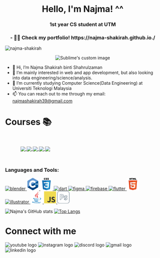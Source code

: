 <!---
Najma-Shakirah/Najma-Shakirah is a ✨ special ✨ repository because its `README.md` (this file) appears on your GitHub profile.
You can click the Preview link to take a look at your changes.
--->

<h1 align="center"> Hello, I'm Najma! ^^ </h1>
<h3 align="center">1st year CS student at UTM</h3>
<h3 align="center">- 👨‍💻 Check my portfolio! https://najma-shakirah.github.io./</h3>

<p align="left"> <img src="https://komarev.com/ghpvc/?username=najma-shakirah&label=Profile%20views&color=0e75b6&style=flat" alt="najma-shakirah" /> </p>
<p align="center">
  <img src="https://media.giphy.com/media/v1.Y2lkPTc5MGI3NjExaGYwZjF4MjF6ZHU5ZG12dGJxeWx4cGpzN2p6YW9pcGQxajYwMGQzYyZlcD12MV9pbnRlcm5hbF9naWZfYnlfaWQmY3Q9Zw/9Hrv3zYgnSfVasVGYR/source.gif?raw=true" alt="Sublime's custom image"/>
</p>


- 👋 Hi, I’m Najma Shakirah binti Shahrulzaman
- 👀 I’m mainly interested in web and app development, but also looking into data engineering/science/analysis.
- 🌱 I’m currently studying Computer Science(Data Engineering) at Universiti Teknologi Malaysia
- 📫 You can reach out to me through my email: najmashakirah39@gmail.com
<h1 align="center" >

<h1 align="left">Courses 📚</h1>
</p>
<div style="margin: 50px;">
<a href="https://github.com/Najma-Shakirah/SECI1013-Discrete-Structure">
  <img align="center" src="https://github-readme-stats.vercel.app/api/pin/?username=Najma-Shakirah&repo=SECI1013-Discrete-Structure&theme=material-palenight" />
</a>
  <a href="https://github.com/Najma-Shakirah/SECJ1013-Programming-Technique-1">
  <img align="center" src="https://github-readme-stats.vercel.app/api/pin/?username=Najma-Shakirah&repo=SECJ1013-Programming-Technique-1&theme=material-palenight" />
</a>
  <a href="https://github.com/Najma-Shakirah/SECP1513-Technology-and-Information-System">
  <img align="center" src="https://github-readme-stats.vercel.app/api/pin/?username=Najma-Shakirah&repo=SECP1513-Technology-and-Information-System&theme=material-palenight" />
</a>
  <a href="https://github.com/Najma-Shakirah/SECR1013-Digital-Logic">
  <img align="center" src="https://github-readme-stats.vercel.app/api/pin/?username=Najma-Shakirah&repo=SECR1013-Digital-Logic&theme=material-palenight" />
</a>
  <a href="https://github.com/Najma-Shakirah/ULRS1032-Integrity-and-Anti-Corruption">
  <img align="center" src="https://github-readme-stats.vercel.app/api/pin/?username=Najma-Shakirah&repo=ULRS1032-Integrity-and-Anti-Corruption&theme=material-palenight" />
</a>

</div>

<h3 align="left">Languages and Tools:</h3>
<p align="left"> <a href="https://www.blender.org/" target="_blank" rel="noreferrer"> <img src="https://download.blender.org/branding/community/blender_community_badge_white.svg" alt="blender" width="40" height="40"/> </a> <a href="https://www.w3schools.com/cpp/" target="_blank" rel="noreferrer"> <img src="https://raw.githubusercontent.com/devicons/devicon/master/icons/cplusplus/cplusplus-original.svg" alt="cplusplus" width="40" height="40"/> </a> <a href="https://www.w3schools.com/css/" target="_blank" rel="noreferrer"> <img src="https://raw.githubusercontent.com/devicons/devicon/master/icons/css3/css3-original-wordmark.svg" alt="css3" width="40" height="40"/> </a> <a href="https://dart.dev" target="_blank" rel="noreferrer"> <img src="https://www.vectorlogo.zone/logos/dartlang/dartlang-icon.svg" alt="dart" width="40" height="40"/> </a> <a href="https://www.figma.com/" target="_blank" rel="noreferrer"> <img src="https://www.vectorlogo.zone/logos/figma/figma-icon.svg" alt="figma" width="40" height="40"/> </a> <a href="https://firebase.google.com/" target="_blank" rel="noreferrer"> <img src="https://www.vectorlogo.zone/logos/firebase/firebase-icon.svg" alt="firebase" width="40" height="40"/> </a> <a href="https://flutter.dev" target="_blank" rel="noreferrer"> <img src="https://www.vectorlogo.zone/logos/flutterio/flutterio-icon.svg" alt="flutter" width="40" height="40"/> </a> <a href="https://www.w3.org/html/" target="_blank" rel="noreferrer"> <img src="https://raw.githubusercontent.com/devicons/devicon/master/icons/html5/html5-original-wordmark.svg" alt="html5" width="40" height="40"/> </a> <a href="https://www.adobe.com/in/products/illustrator.html" target="_blank" rel="noreferrer"> <img src="https://www.vectorlogo.zone/logos/adobe_illustrator/adobe_illustrator-icon.svg" alt="illustrator" width="40" height="40"/> </a> <a href="https://www.java.com" target="_blank" rel="noreferrer"> <img src="https://raw.githubusercontent.com/devicons/devicon/master/icons/java/java-original.svg" alt="java" width="40" height="40"/> </a> <a href="https://developer.mozilla.org/en-US/docs/Web/JavaScript" target="_blank" rel="noreferrer"> <img src="https://raw.githubusercontent.com/devicons/devicon/master/icons/javascript/javascript-original.svg" alt="javascript" width="40" height="40"/> </a> <a href="https://www.photoshop.com/en" target="_blank" rel="noreferrer"> <img src="https://raw.githubusercontent.com/devicons/devicon/master/icons/photoshop/photoshop-line.svg" alt="photoshop" width="40" height="40"/> </a> </p>

![Najma's GitHub stats](https://github-readme-stats.vercel.app/api?username=najma-shakirah&theme=material-palenight&show_icons=true)
[![Top Langs](https://github-readme-stats.vercel.app/api/top-langs/?username=najma-shakirah&layout=donut-vertical&theme=material-palenight)](https://github.com/anuraghazra/github-readme-stats)

<h1 align="left">Connect with me</h1>

<div align="left">
  <img src="https://img.shields.io/static/v1?message=Youtube&logo=youtube&label=&color=FF0000&logoColor=white&labelColor=&style=for-the-badge" height="35" alt="youtube logo"  />
  <img src="https://img.shields.io/static/v1?message=Instagram&logo=instagram&label=&color=E4405F&logoColor=white&labelColor=&style=for-the-badge" height="35" alt="instagram logo"  />
  
  <img src="https://img.shields.io/static/v1?message=Discord&logo=discord&label=&color=7289DA&logoColor=white&labelColor=&style=for-the-badge" height="35" alt="discord logo"  />
  <img href="najmashakirah39@gmail.com" src="https://img.shields.io/static/v1?message=Gmail&logo=gmail&label=&color=D14836&logoColor=white&labelColor=&style=for-the-badge" height="35" alt="gmail logo"  />
  <img src="https://img.shields.io/static/v1?message=LinkedIn&logo=linkedin&label=&color=0077B5&logoColor=white&labelColor=&style=for-the-badge" height="35" alt="linkedin logo"  />
</div>
